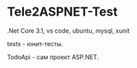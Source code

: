 # Tele2ASPNET-Test

.Net Core 3.1, vs code, ubuntu, mysql, xunit

tests - юнит-тесты.

TodoApi - сам проект ASP.NET.
